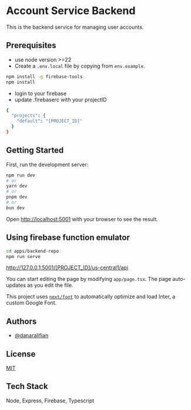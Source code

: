 # Account Service Backend

This is the backend service for managing user accounts.

## Prerequisites

- use node version >=22
- Create a `.env.local` file by copying from `env.example`.

```bash
npm install -g firebase-tools
npm install
```

- login to your firebase
- update .firebaserc with your projectID

```bash
{
  "projects": {
    "default": "[PROJECT_ID]"
  }
}
```

## Getting Started

First, run the development server:

```bash
npm run dev
# or
yarn dev
# or
pnpm dev
# or
bun dev
```

Open [http://localhost:5001](http://localhost:5001) with your browser to see the result.

## Using firebase function emulator

```bash
cd apps/backend-repo
npm run serve
```

http://127.0.0.1:5001/[PROJECT_ID]/us-central1/api

You can start editing the page by modifying `app/page.tsx`. The page auto-updates as you edit the file.

This project uses [`next/font`](https://nextjs.org/docs/app/building-your-application/optimizing/fonts) to automatically optimize and load Inter, a custom Google Font.

## Authors

- [@danaralifian](https://github.com/danaralifian)

## License

[MIT](https://choosealicense.com/licenses/mit/)

## Tech Stack

Node, Express, Firebase, Typescript
